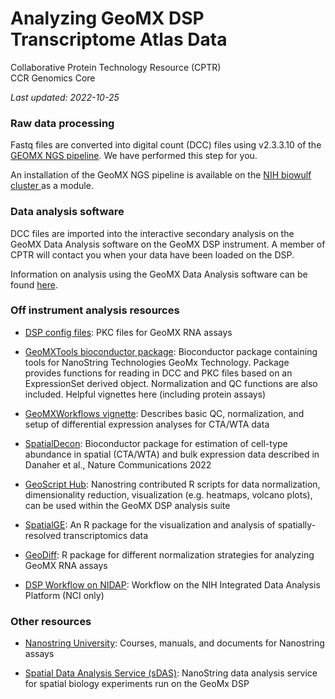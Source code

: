 # Analyzing GeoMX DSP Transcriptome Atlas Data

Collaborative Protein Technology Resource (CPTR)  
CCR Genomics Core

*Last updated: 2022-10-25*


### Raw data processing

Fastq files are converted into digital count (DCC) files using v2.3.3.10 of the [GEOMX NGS pipeline](https://nanostring.com/products/geomx-digital-spatial-profiler/software-updates/v2-4/). We have performed this step for you.

An installation of the GeoMX NGS pipeline is available on the [NIH biowulf cluster ](https://hpc.nih.gov/apps/geomx_ngs_pipeline.html)as a module.


### Data analysis software

DCC files are imported into the interactive secondary analysis on the GeoMX Data Analysis software on the GeoMX DSP instrument. A member of CPTR will contact you when your data have been loaded on the DSP.

Information on analysis using the GeoMX Data Analysis software can be found [here](https://university.nanostring.com/geomx-dsp-data-analysis-user-manual/1163670).

### Off instrument analysis resources
 
* [DSP config files](https://nanostring.com/products/geomx-digital-spatial-profiler/geomx-dsp-configuration-files/):  PKC files for GeoMX RNA assays

* [GeoMXTools bioconductor package](http://www.bioconductor.org/packages/release/bioc/html/GeomxTools.html): Bioconductor package containing tools for NanoString Technologies GeoMx Technology. Package provides functions for reading in DCC and PKC files based on an ExpressionSet derived object. Normalization and QC functions are also included. Helpful vignettes here (including protein assays)

* [GeoMXWorkflows vignette](https://bioconductor.org/packages/release/workflows/vignettes/GeoMxWorkflows/inst/doc/GeomxTools_RNA-NGS_Analysis.html):  Describes basic QC, normalization, and setup of differential expression analyses for CTA/WTA data

* [SpatialDecon](https://bioconductor.org/packages/release/bioc/html/SpatialDecon.html): Bioconductor package for estimation of cell-type abundance in spatial (CTA/WTA) and bulk expression data described in Danaher et al., Nature Communications 2022

* [GeoScript Hub](https://nanostring.com/products/geomx-digital-spatial-profiler/geoscript-hub/):  Nanostring contributed R scripts for data normalization, dimensionality reduction, visualization (e.g. heatmaps, volcano plots), can be used within the GeoMX DSP analysis suite

* [SpatialGE](https://fridleylab.github.io/spatialGE/): An R package for the visualization and analysis of spatially-resolved transcriptomics data

* [GeoDiff](https://github.com/Nanostring-Biostats/GeoDiff):  R package for different normalization strategies for analyzing GeoMX RNA assays

* [DSP Workflow on NIDAP](https://bioinformatics.ccr.cancer.gov/ccbr/education-training/nidap-training/?cid=eb_govdel#:~:text=Digital%20Spatial%20Profiling%20Analysis%20Workflow%3A):  Workflow on the NIH Integrated Data Analysis Platform (NCI only)

### Other resources

* [Nanostring University](https://university.nanostring.com/):  Courses, manuals, and documents for Nanostring assays

* [Spatial Data Analysis Service (sDAS)](https://nanostring.com/products/geomx-digital-spatial-profiler/spatial-data-analysis-service/):  NanoString data analysis service for spatial biology experiments run on the GeoMx DSP


